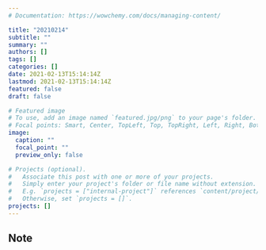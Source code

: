 ```yaml
---
# Documentation: https://wowchemy.com/docs/managing-content/

title: "20210214"
subtitle: ""
summary: ""
authors: []
tags: []
categories: []
date: 2021-02-13T15:14:14Z
lastmod: 2021-02-13T15:14:14Z
featured: false
draft: false

# Featured image
# To use, add an image named `featured.jpg/png` to your page's folder.
# Focal points: Smart, Center, TopLeft, Top, TopRight, Left, Right, BottomLeft, Bottom, BottomRight.
image:
  caption: ""
  focal_point: ""
  preview_only: false

# Projects (optional).
#   Associate this post with one or more of your projects.
#   Simply enter your project's folder or file name without extension.
#   E.g. `projects = ["internal-project"]` references `content/project/deep-learning/index.md`.
#   Otherwise, set `projects = []`.
projects: []
---
```


## Note

